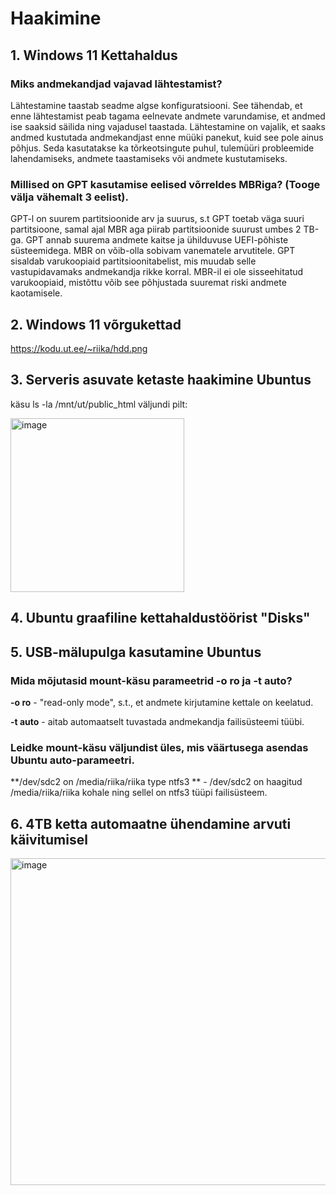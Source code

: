 # Haakimine

## 1. Windows 11 Kettahaldus
### Miks andmekandjad vajavad lähtestamist? 

Lähtestamine taastab seadme algse konfiguratsiooni. See tähendab, et enne lähtestamist peab tagama eelnevate andmete varundamise, et andmed ise saaksid säilida ning vajadusel taastada.
Lähtestamine on vajalik, et saaks andmed kustutada andmekandjast enne müüki panekut, kuid see pole ainus põhjus.
Seda kasutatakse ka tõrkeotsingute puhul, tulemüüri probleemide lahendamiseks, andmete taastamiseks või andmete kustutamiseks.
 
### Millised on GPT kasutamise eelised võrreldes MBRiga? (Tooge välja vähemalt 3 eelist).

GPT-l on suurem partitsioonide arv ja suurus, s.t GPT toetab väga suuri partitsioone, samal ajal MBR aga piirab partitsioonide suurust umbes 2 TB-ga.
GPT annab suurema andmete kaitse ja ühilduvuse UEFI-põhiste süsteemidega. MBR on võib-olla sobivam vanematele arvutitele.
GPT sisaldab varukoopiaid partitsioonitabelist, mis muudab selle vastupidavamaks andmekandja rikke korral. MBR-il ei ole sisseehitatud varukoopiaid, mistõttu võib see põhjustada suuremat riski andmete kaotamisele.

## 2. Windows 11 võrgukettad
https://kodu.ut.ee/~riika/hdd.png

## 3. Serveris asuvate ketaste haakimine Ubuntus
käsu ls -la /mnt/ut/public_html väljundi pilt:

<img width="278" alt="image" src="https://github.com/riikaseeba/opsys2023/assets/144622934/86423657-9dcc-4102-bbb1-a034c7ae7ea0">

## 4. Ubuntu graafiline kettahaldustöörist "Disks"
## 5. USB-mälupulga kasutamine Ubuntus
### Mida mõjutasid mount-käsu parameetrid -o ro ja -t auto?
**-o ro** - "read-only mode", s.t., et andmete kirjutamine kettale on keelatud.

**-t auto** - aitab automaatselt tuvastada andmekandja failisüsteemi tüübi.

### Leidke mount-käsu väljundist üles, mis väärtusega asendas Ubuntu auto-parameetri.
**/dev/sdc2 on /media/riika/riika type ntfs3 ** - /dev/sdc2 on haagitud /media/riika/riika kohale ning sellel on ntfs3 tüüpi failisüsteem.

## 6. 4TB ketta automaatne ühendamine arvuti käivitumisel
<img width="523" alt="image" src="https://github.com/riikaseeba/opsys2023/assets/144622934/fc35baa8-6f36-4289-b0a2-71d84cdaa1be">

